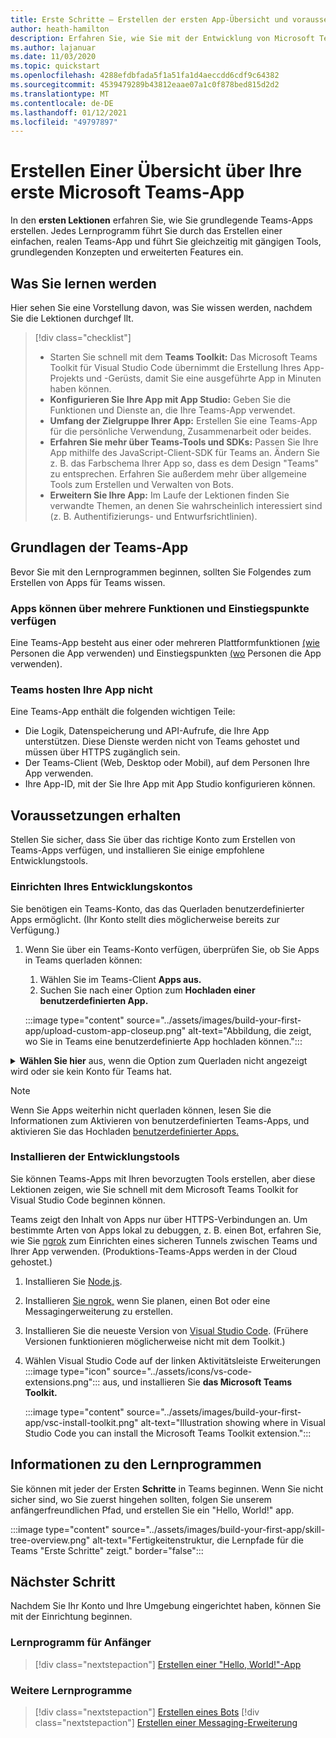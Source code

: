 ```yaml
---
title: Erste Schritte – Erstellen der ersten App-Übersicht und voraussetzungen
author: heath-hamilton
description: Erfahren Sie, wie Sie mit der Entwicklung von Microsoft Teams-Apps beginnen und Ihre Umgebung einrichten.
ms.author: lajanuar
ms.date: 11/03/2020
ms.topic: quickstart
ms.openlocfilehash: 4288efdbfada5f1a51fa1d4aeccdd6cdf9c64382
ms.sourcegitcommit: 4539479289b43812eaae07a1c0f878bed815d2d2
ms.translationtype: MT
ms.contentlocale: de-DE
ms.lasthandoff: 01/12/2021
ms.locfileid: "49797897"
---
```

# <a name="build-your-first-microsoft-teams-app-overview"></a>Erstellen Einer Übersicht über Ihre erste Microsoft Teams-App

In den **ersten Lektionen** erfahren Sie, wie Sie grundlegende Teams-Apps erstellen. Jedes Lernprogramm führt Sie durch das Erstellen einer einfachen, realen Teams-App und führt Sie gleichzeitig mit gängigen Tools, grundlegenden Konzepten und erweiterten Features ein.

## <a name="what-youll-learn"></a>Was Sie lernen werden

Hier sehen Sie eine Vorstellung davon, was Sie wissen werden, nachdem Sie die Lektionen durchgef llt.

> [!div class="checklist"]
  >
  > * Starten Sie schnell mit dem **Teams Toolkit:** Das Microsoft Teams Toolkit für Visual Studio Code übernimmt die Erstellung Ihres App-Projekts und -Gerüsts, damit Sie eine ausgeführte App in Minuten haben können.
  > * **Konfigurieren Sie Ihre App mit App Studio:** Geben Sie die Funktionen und Dienste an, die Ihre Teams-App verwendet.
  > * **Umfang der Zielgruppe Ihrer App:** Erstellen Sie eine Teams-App für die persönliche Verwendung, Zusammenarbeit oder beides.
> * **Erfahren Sie mehr über Teams-Tools und SDKs:** Passen Sie Ihre App mithilfe des JavaScript-Client-SDK für Teams an. Ändern Sie z. B. das Farbschema Ihrer App so, dass es dem Design "Teams" zu entsprechen. Erfahren Sie außerdem mehr über allgemeine Tools zum Erstellen und Verwalten von Bots.
  > * **Erweitern Sie Ihre App:** Im Laufe der Lektionen finden Sie verwandte Themen, an denen Sie wahrscheinlich interessiert sind (z. B. Authentifizierungs- und Entwurfsrichtlinien).

## <a name="teams-app-fundamentals"></a>Grundlagen der Teams-App

Bevor Sie mit den Lernprogrammen beginnen, sollten Sie Folgendes zum Erstellen von Apps für Teams wissen.

### <a name="apps-can-have-multiple-capabilities-and-entry-points"></a>Apps können über mehrere Funktionen und Einstiegspunkte verfügen

Eine Teams-App besteht aus einer oder mehreren Plattformfunktionen [(wie](../concepts/capabilities-overview.md) Personen die App verwenden) und Einstiegspunkten [(wo](../concepts/extensibility-points.md) Personen die App verwenden).

### <a name="teams-doesnt-host-your-app"></a>Teams hosten Ihre App nicht

Eine Teams-App enthält die folgenden wichtigen Teile:

* Die Logik, Datenspeicherung und API-Aufrufe, die Ihre App unterstützen. Diese Dienste werden nicht von Teams gehostet und müssen über HTTPS zugänglich sein.
* Der Teams-Client (Web, Desktop oder Mobil), auf dem Personen Ihre App verwenden.
* Ihre App-ID, mit der Sie Ihre App mit App Studio konfigurieren können.

## <a name="get-prerequisites"></a>Voraussetzungen erhalten

Stellen Sie sicher, dass Sie über das richtige Konto zum Erstellen von Teams-Apps verfügen, und installieren Sie einige empfohlene Entwicklungstools.

### <a name="set-up-your-development-account"></a>Einrichten Ihres Entwicklungskontos

Sie benötigen ein Teams-Konto, das das Querladen benutzerdefinierter Apps ermöglicht. (Ihr Konto stellt dies möglicherweise bereits zur Verfügung.)

1. Wenn Sie über ein Teams-Konto verfügen, überprüfen Sie, ob Sie Apps in Teams querladen können:
    1. Wählen Sie im Teams-Client **Apps aus.**
    1. Suchen Sie nach einer Option zum **Hochladen einer benutzerdefinierten App.**

    :::image type="content" source="../assets/images/build-your-first-app/upload-custom-app-closeup.png" alt-text="Abbildung, die zeigt, wo Sie in Teams eine benutzerdefinierte App hochladen können.":::

<!-- markdownlint-disable MD033 -->
<details>

<summary><b>Wählen Sie hier</b> aus, wenn die Option zum Querladen nicht angezeigt wird oder sie kein Konto für Teams hat.</summary>

Sie können ein kostenloses Teams-Testkonto erhalten, das das Querladen von Apps ermöglicht, indem Sie am Microsoft 365-Entwicklerprogramm teilnehmen. (Der Registrierungsprozess dauert ca. zwei Minuten.)

1. Wechseln Sie zum [Microsoft 365-Entwicklerprogramm.](https://developer.microsoft.com/microsoft-365/dev-program)
1. Wählen Sie **"Jetzt beitreten"** aus, und folgen Sie den Anweisungen auf dem Bildschirm.
1. Wenn Sie zum Willkommensbildschirm kommen, wählen **Sie "E5-Abonnement einrichten" aus.**
1. Richten Sie Ihr Administratorkonto ein. Sobald Sie fertig sind, sollte ein Bildschirm wie dieser angezeigt werden.
:::image type="content" source="../assets/images/build-your-first-app/dev-program-subscription.png" alt-text="Beispiel für das, was nach der Anmeldung für das Microsoft 365-Entwicklerprogramm zu sehen ist.":::
1. Melden Sie sich mit dem Administratorkonto, das Sie gerade eingerichtet haben, bei Teams an.
1. Überprüfen Sie, ob Sie jetzt über die **Option zum Hochladen einer benutzerdefinierten App** verfügen.

</details>

> [!Note]
> Wenn Sie Apps weiterhin nicht querladen können, lesen Sie die Informationen zum Aktivieren von benutzerdefinierten Teams-Apps, und aktivieren Sie das Hochladen [benutzerdefinierter Apps.](https://docs.microsoft.com/microsoftteams/platform/concepts/build-and-test/prepare-your-o365-tenant#enable-custom-teams-apps-and-turn-on-custom-app-uploading)

### <a name="install-your-development-tools"></a>Installieren der Entwicklungstools

Sie können Teams-Apps mit Ihren bevorzugten Tools erstellen, aber diese Lektionen zeigen, wie Sie schnell mit dem Microsoft Teams Toolkit for Visual Studio Code beginnen können.

Teams zeigt den Inhalt von Apps nur über HTTPS-Verbindungen an. Um bestimmte Arten von Apps lokal zu debuggen, z. B. einen Bot, erfahren Sie, wie Sie [ngrok](../concepts/build-and-test/debug.md#locally-hosted) zum Einrichten eines sicheren Tunnels zwischen Teams und Ihrer App verwenden. (Produktions-Teams-Apps werden in der Cloud gehostet.)

1. Installieren Sie [Node.js](https://nodejs.org/en/).
1. Installieren [Sie ngrok,](https://ngrok.com/download) wenn Sie planen, einen Bot oder eine Messagingerweiterung zu erstellen.
1. Installieren Sie die neueste Version von [Visual Studio Code](https://code.visualstudio.com/download). (Frühere Versionen funktionieren möglicherweise nicht mit dem Toolkit.)
1. Wählen Visual Studio Code auf  der linken Aktivitätsleiste Erweiterungen :::image type="icon" source="../assets/icons/vs-code-extensions.png"::: aus, und installieren Sie **das Microsoft Teams Toolkit.**

    :::image type="content" source="../assets/images/build-your-first-app/vsc-install-toolkit.png" alt-text="Illustration showing where in Visual Studio Code you can install the Microsoft Teams Toolkit extension.":::

## <a name="about-the-tutorials"></a>Informationen zu den Lernprogrammen

Sie können mit jeder der Ersten **Schritte** in Teams beginnen. Wenn Sie nicht sicher sind, wo Sie zuerst hingehen sollten, folgen Sie unserem anfängerfreundlichen Pfad, und erstellen Sie ein "Hello, World!" app.

:::image type="content" source="../assets/images/build-your-first-app/skill-tree-overview.png" alt-text="Fertigkeitenstruktur, die Lernpfade für die Teams &quot;Erste Schritte&quot; zeigt." border="false":::

## <a name="next-step"></a>Nächster Schritt

Nachdem Sie Ihr Konto und Ihre Umgebung eingerichtet haben, können Sie mit der Einrichtung beginnen.

### <a name="beginner-friendly-tutorial"></a>Lernprogramm für Anfänger

> [!div class="nextstepaction"]
> [Erstellen einer "Hello, World!"-App](../build-your-first-app/build-and-run.md)

### <a name="other-tutorials"></a>Weitere Lernprogramme

> [!div class="nextstepaction"]
> [Erstellen eines Bots](../build-your-first-app/build-bot.md)
> [!div class="nextstepaction"]
> [Erstellen einer Messaging-Erweiterung](../build-your-first-app/build-messaging-extension.md)
